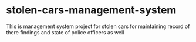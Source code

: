 # stolen-cars-management-system
This is management system project for stolen cars for maintaining record of there findings and state of police officers as well
